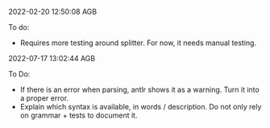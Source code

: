 2022-02-20 12:50:08 AGB

To do:

  * Requires more testing around splitter. For now, it needs manual testing.

2022-07-17 13:02:44 AGB

To Do:
  * If there is an error when parsing, antlr shows it as a warning. Turn it into a proper error.
  * Explain which syntax is available, in words / description. Do not only rely on grammar + tests to document it.
